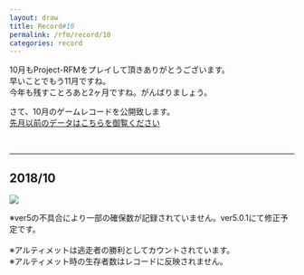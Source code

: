 ```yaml
---
layout: draw
title: Record#10
permalink: /rfm/record/10
categories: record
---
```


10月もProject-RFMをプレイして頂きありがとうございます。<br>
早いことでもう11月ですね。<br>
今年も残すことろあと2ヶ月ですね。がんばりましょう。<br>






さて、10月のゲームレコードを公開致します。<br>
[先月以前のデータはこちらを御覧ください]({{site.baseurl}}/categories/#record) <br>


  
  
----------------------------------------  
## 2018/10
<img src="{{site.baseurl}}/public/images/record/201810.png"><br>

※ver5の不具合により一部の確保数が記録されていません。ver5.0.1にて修正予定です。 <br><br>
※アルティメットは逃走者の勝利としてカウントされています。<br>
※アルティメット時の生存者数はレコードに反映されません。<br>
